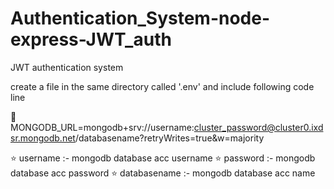 # Authentication_System-node-express-JWT_auth

JWT authentication system

create a file in the same directory called '.env' and include following code line

🛑 MONGODB_URL=mongodb+srv://username:cluster_password@cluster0.ixdsr.mongodb.net/databasename?retryWrites=true&w=majority

⭐ username :- mongodb database acc username ⭐ password :- mongodb database acc password ⭐ databasename :- mongodb database acc name